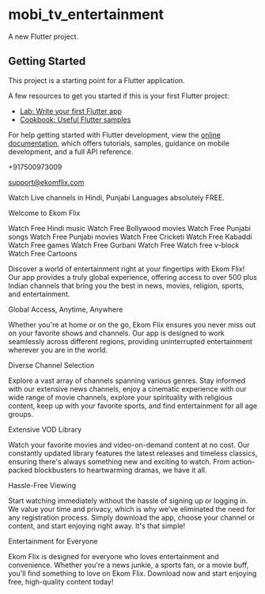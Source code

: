# mobi_tv_entertainment

A new Flutter project.

## Getting Started

This project is a starting point for a Flutter application.

A few resources to get you started if this is your first Flutter project:

- [Lab: Write your first Flutter app](https://docs.flutter.dev/get-started/codelab)
- [Cookbook: Useful Flutter samples](https://docs.flutter.dev/cookbook)

For help getting started with Flutter development, view the
[online documentation](https://docs.flutter.dev/), which offers tutorials,
samples, guidance on mobile development, and a full API reference.




+917500973009

support@ekomflix.com


Watch Live channels in Hindi, Punjabi Languages absolutely FREE.


Welcome to Ekom Flix

Watch Free Hindi music
Watch Free Bollywood movies
Watch Free Punjabi songs
Watch Free Punjabi movies
Watch Free Cricketi
Watch Free Kabaddi
Watch Free games
Watch Free Gurbani
Watch Free Watch free v-block
Watch Free Cartoons

Discover a world of entertainment right at your fingertips with Ekom Flix! Our app provides a truly global experience, offering access to over 500 plus Indian channels that bring you the best in news, movies, religion, sports, and entertainment.

Global Access, Anytime, Anywhere

Whether you're at home or on the go, Ekom Flix ensures you never miss out on your favorite shows and channels. Our app is designed to work seamlessly across different regions, providing uninterrupted entertainment wherever you are in the world.

Diverse Channel Selection

Explore a vast array of channels spanning various genres. Stay informed with our extensive news channels, enjoy a cinematic experience with our wide range of movie channels, explore your spirituality with religious content, keep up with your favorite sports, and find entertainment for all age groups.

Extensive VOD Library

Watch your favorite movies and video-on-demand content at no cost. Our constantly updated library features the latest releases and timeless classics, ensuring there's always something new and exciting to watch. From action-packed blockbusters to heartwarming dramas, we have it all.

Hassle-Free Viewing

Start watching immediately without the hassle of signing up or logging in. We value your time and privacy, which is why we've eliminated the need for any registration process. Simply download the app, choose your channel or content, and start enjoying right away. It's that simple!

Entertainment for Everyone

Ekom Flix is designed for everyone who loves entertainment and convenience. Whether you're a news junkie, a sports fan, or a movie buff, you'll find something to love on Ekom Flix. Download now and start enjoying free, high-quality content today!